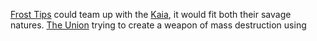 [Frost Tips](../Factions/Frost%20Tips.md) could team up with the [Kaia](../Species/Fauna/Kaia.md), it would fit both their savage natures.
[The Union](../Factions/The%20Union.md) trying to create a weapon of mass destruction using 